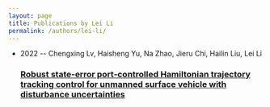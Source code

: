 ```yaml
---
layout: page
title: Publications by Lei Li
permalink: /authors/lei-li/
---
```


<ul class="post-list">
<li><span class='post-meta'>2022 -- Chengxing Lv, Haisheng Yu, Na Zhao, Jieru Chi, Hailin Liu, Lei Li</span><h3><a class='post-link' href='../../robust-state-error-port-controlled-hamiltonian-trajectory-tracking-control-for-unmanned-surface-vehicle-with-disturbance-uncertainties'>Robust state‐error port‐controlled Hamiltonian trajectory tracking control for unmanned surface vehicle with disturbance uncertainties</a></h3></li>

</ul>
